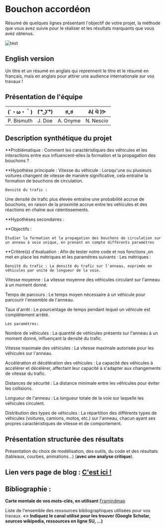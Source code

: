 # Bouchon accordéon

Résumé de quelques lignes présentant l'objectif de votre projet, la méthode que vous avez suivie pour le réaliser et les résultats marquants que vous avez obtenus.

![test](https://vivreparis.fr/wp-content/uploads/2019/06/bouchon-paris.jpg)


## English version

Un titre et un résumé en anglais qui reprennent le titre et le résumé en français, mais en anglais pour attirer une audience internationale sur vos travaux !

## Présentation de l'équipe

|(´・ω・｀)| ( ͡° ͜ʖ ͡°) | ಠ_ಠ | ᕕ( ᐛ )ᕗ |
|-----|--|--|--|
| P. Bismuth| J. Doe | A. Onyme  | N. Nescio  |


## Description synthétique du projet

**Problématique :
Comment les caractéristiques des véhicules et les interactions entre eux influencent-elles la formation et la propagation des bouchons  ?

**Hypothèse principale :
    Vitesse du véhicule  : 
Lorsqu'une ou plusieurs voitures changent de vitesse de manière significative, cela entraîne la formation de bouchons de circulation.

    Densité du trafic : 
Une densité de trafic plus élevée entraîne une probabilité accrue de bouchons, en raison de la proximité accrue entre les véhicules et des réactions en chaîne aux ralentissements.



**Hypothèses secondaires :

    

**Objectifs :

    Étudier la formation et la propagation des bouchons de circulation sur un anneau à voie unique, en prenant en compte différents paramètres



**Critère(s) d'évaluation :
Afin de tester notre code et nos fonctions ,on met en place les métriques et les paramétres suivants :
      Les métriques :

    Densité du trafic : La densité du trafic sur l'anneau, exprimée en véhicules par unité de longueur de la voie.

Vitesse moyenne : La vitesse moyenne des véhicules circulant sur l'anneau à un moment donné.

Temps de parcours : Le temps moyen nécessaire à un véhicule pour parcourir l'ensemble de l'anneau.

Taux d'arrêt : Le pourcentage de temps pendant lequel un véhicule est complètement arrêté.


    Les paramètres:

Nombre de véhicules : La quantité de véhicules présents sur l'anneau à un moment donné, influençant la densité du trafic.

Vitesse maximale des véhicules : La vitesse maximale autorisée pour les véhicules sur l'anneau.

Accélération et décélération des véhicules : La capacité des véhicules à accélérer et décélérer, affectant leur capacité à s'adapter aux changements de vitesse du trafic.

Distances de sécurité : La distance minimale entre les véhicules pour éviter les collisions.

Longueur de l'anneau : La longueur totale de la voie sur laquelle les véhicules circulent.

Distribution des types de véhicules : La répartition des différents types de véhicules (voitures, camions, motos, etc.) sur l'anneau, chacun ayant ses propres caractéristiques de vitesse et de comportement.



## Présentation structurée des résultats

Présentation du choix de modélisation, des outils, du code et des résultats (tableaux, courbes, animations...) (**avec une analyse critique**).

## Lien vers page de blog : <a href="blog.html"> C'est ici ! </a>

## Bibliographie :

**Carte mentale de vos mots-clés, en utilisant** <a href="https://framindmap.org/mindmaps/index.html">Framindmap </a> 

Liste de l'ensemble des ressources bibliographiques utilisées pour vos travaux. **<= Indiquez le canal utilisé pour les trouver (Google Scholar, sources wikipedia, ressources en ligne SU, ...)**
